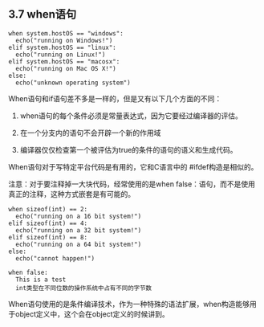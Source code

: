 ## 3.7 when语句

	when system.hostOS == "windows":
  	  echo("running on Windows!")
	elif system.hostOS == "linux":
      echo("running on Linux!")
	elif system.hostOS == "macosx":
      echo("running on Mac OS X!")
	else:
      echo("unknown operating system")

When语句和if语句差不多是一样的，但是又有以下几个方面的不同：

1. when语句的每个条件必须是常量表达式，因为它要经过编译器的评估。


1. 在一个分支内的语句不会开辟一个新的作用域


1. 编译器仅仅检查第一个被评估为true的条件的语句的语义和生成代码。

When语句对于写特定平台代码是有用的，它和C语言中的 #ifdef构造是相似的。

注意：对于要注释掉一大块代码，经常使用的是when false：语句，而不是使用真正的注释，这种方式嵌套是有可能的。

    when sizeof(int) == 2:
      echo("running on a 16 bit system!")
    elif sizeof(int) == 4:
      echo("running on a 32 bit system!")
    elif sizeof(int) == 8:
      echo("running on a 64 bit system!")
    else:
      echo("cannot happen!")

    when false:
      This is a test
      int类型在不同位数的操作系统中占有不同的字节数

When语句使用的是条件编译技术，作为一种特殊的语法扩展，when构造能够用于object定义中，这个会在object定义的时候讲到。
